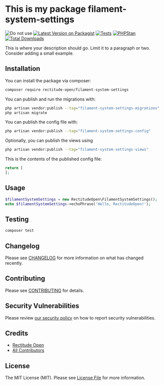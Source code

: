 # This is my package filament-system-settings

![Do not use](https://img.shields.io/badge/Under%20development-Don't%20use-red)
[![Latest Version on Packagist](https://img.shields.io/packagist/v/rectitude-open/filament-system-settings.svg?style=flat-square)](https://packagist.org/packages/rectitude-open/filament-system-settings)
[![Tests](https://github.com/rectitude-open/filament-system-settings/actions/workflows/run-tests.yml/badge.svg)](https://github.com/rectitude-open/filament-system-settings/actions/workflows/run-tests.yml)
[![PHPStan](https://img.shields.io/badge/PHPStan-level%205-brightgreen)](https://phpstan.org/)
[![Total Downloads](https://img.shields.io/packagist/dt/rectitude-open/filament-system-settings.svg?style=flat-square)](https://packagist.org/packages/rectitude-open/filament-system-settings)

This is where your description should go. Limit it to a paragraph or two. Consider adding a small example.

## Installation

You can install the package via composer:

```bash
composer require rectitude-open/filament-system-settings
```

You can publish and run the migrations with:

```bash
php artisan vendor:publish --tag="filament-system-settings-migrations"
php artisan migrate
```

You can publish the config file with:

```bash
php artisan vendor:publish --tag="filament-system-settings-config"
```

Optionally, you can publish the views using

```bash
php artisan vendor:publish --tag="filament-system-settings-views"
```

This is the contents of the published config file:

```php
return [
];
```

## Usage

```php
$filamentSystemSettings = new RectitudeOpen\FilamentSystemSettings();
echo $filamentSystemSettings->echoPhrase('Hello, RectitudeOpen!');
```

## Testing

```bash
composer test
```

## Changelog

Please see [CHANGELOG](CHANGELOG.md) for more information on what has changed recently.

## Contributing

Please see [CONTRIBUTING](.github/CONTRIBUTING.md) for details.

## Security Vulnerabilities

Please review [our security policy](../../security/policy) on how to report security vulnerabilities.

## Credits

- [Rectitude Open](https://github.com/rectitude-open)
- [All Contributors](../../contributors)

## License

The MIT License (MIT). Please see [License File](LICENSE.md) for more information.
